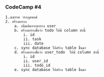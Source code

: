 ### CodeCamp #4
    1.ณธรรศ วรกฤตพงศ์
    2. สร้างตาราง 
        a. เพิ่มเติมจากตาราง user 
        b. สร้างตารางชื่อว่า todo ให้มี column ดังนี้ 
            i. id 
            ii. task 
            iii. date 
        c. sync database ให้สร้าง table ขึ้นมา 
        d. สร้างตารางชื่อว่า user_todo  ให้มี column ดังนี้ 
            i. id
            ii. user_id 
            iii. todo_id 
        e. sync database ให้สร้าง table ขึ้นมา 
